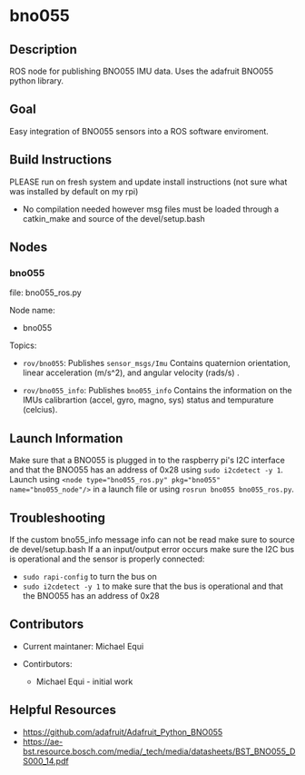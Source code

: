 # bno055

## Description

ROS node for publishing BNO055 IMU data. Uses the adafruit BNO055 python library.

## Goal

Easy integration of BNO055 sensors into a ROS software enviroment.

## Build Instructions 

PLEASE run on fresh system and update install instructions (not sure what was installed by default on my rpi)

* No compilation needed however msg files must be loaded through a catkin_make and source of the devel/setup.bash


## Nodes

### bno055

file: bno055_ros.py

Node name:
* bno055

Topics:

* `rov/bno055`:
  Publishes `sensor_msgs/Imu` Contains quaternion orientation, linear acceleration (m/s^2), and angular velocity (rads/s) .

* `rov/bno055_info`:
  Publishes `bno055_info` Contains the information on the IMUs calibrartion (accel, gyro, magno, sys) status and tempurature (celcius).

## Launch Information
 
Make sure that a BNO055 is plugged in to the raspberry pi's I2C interface and that the BNO055 has an address of 0x28 using `sudo i2cdetect -y 1`. Launch using `<node type="bno055_ros.py" pkg="bno055" name="bno055_node"/>` in a launch file or using `rosrun bno055 bno055_ros.py`.


## Troubleshooting

If the custom bno55_info message info can not be read make sure to source de devel/setup.bash
If a an input/output error occurs make sure the I2C bus is operational and the sensor is properly connected:
* `sudo rapi-config` to turn the bus on
* `sudo i2cdetect -y 1` to make sure that the bus is operational and that the BNO055 has an address of 0x28

## Contributors 

* Current maintaner: Michael Equi

* Contirbutors:
  * Michael Equi - initial work

## Helpful Resources

* https://github.com/adafruit/Adafruit_Python_BNO055
* https://ae-bst.resource.bosch.com/media/_tech/media/datasheets/BST_BNO055_DS000_14.pdf


